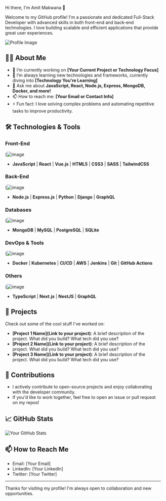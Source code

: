 Hi there, I'm Amit Makwana 👋

Welcome to my GitHub profile! I'm a passionate and dedicated Full-Stack Developer with advanced skills in both front-end and back-end technologies. I love building scalable and efficient applications that provide great user experiences.

![Profile Image](https://your-image-url.) <!-- Optional: add your profile image -->

## 👨‍💻 About Me

- 🔭 I’m currently working on **[Your Current Project or Technology Focus]**
- 🌱 I’m always learning new technologies and frameworks, currently diving into **[Technology You're Learning]**
- 💬 Ask me about **JavaScript, React, Node.js, Express, MongoDB, Docker, and more!**
- 📫 How to reach me: **[Your Email or Contact Info]**
- ⚡ Fun fact: I love solving complex problems and automating repetitive tasks to improve productivity.

## 🛠️ Technologies & Tools

### Front-End
(![image](https://github.com/user-attachments/assets/e2f17230-6f75-4e03-ac8e-4e0537f3885a)
- **JavaScript** | **React** | **Vue.js** | **HTML5** | **CSS3** | **SASS** | **TailwindCSS**
### Back-End
(![image](https://download.logo.wine/logo/Node.js/Node.js-Logo.wine.png)
- **Node.js** | **Express.js** | **Python** | **Django** | **GraphQL**
### Databases
(![image](https://github.com/user-attachments/assets/953e1e6e-2725-4baf-acc1-c5a503e2502b)
- **MongoDB** | **MySQL** | **PostgreSQL** | **SQLite**
### DevOps & Tools
(![image](https://github.com/user-attachments/assets/8b4c4ca9-b03b-467d-9e7d-1f1b61eeae71)
- **Docker** | **Kubernetes** | **CI/CD** | **AWS** | **Jenkins** | **Git** | **GitHub Actions**
### Others
(![image](https://github.com/user-attachments/assets/2089f0c8-b447-41f5-8941-dabe2a68118d)
- **TypeScript** | **Next.js** | **NestJS** | **GraphQL**

## 🔧 Projects

Check out some of the cool stuff I've worked on:

- **[Project 1 Name](Link to your project)**: A brief description of the project. What did you build? What tech did you use?
- **[Project 2 Name](Link to your project)**: A brief description of the project. What did you build? What tech did you use?
- **[Project 3 Name](Link to your project)**: A brief description of the project. What did you build? What tech did you use?

## 🌟 Contributions

- I actively contribute to open-source projects and enjoy collaborating with the developer community.
- If you'd like to work together, feel free to open an issue or pull request on my repos!

## 📈 GitHub Stats

![Your GitHub Stats](https://github-readme-stats.vercel.app/api?username=[your-username]&show_icons=true&hide_title=true&count_private=true&hide=prs&theme=radical)

## 📫 How to Reach Me

- Email: [Your Email]
- LinkedIn: [Your LinkedIn]
- Twitter: [Your Twitter]

---

Thanks for visiting my profile! I'm always open to collaboration and new opportunities.
